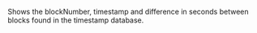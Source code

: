 Shows the blockNumber, timestamp and difference in seconds between blocks found in the timestamp database.
